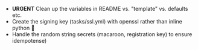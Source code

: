 * **URGENT** Clean up the variables in README vs. "template" vs. defaults etc.
* Create the signing key (tasks/ssl.yml) with openssl rather than inline python 🤮
* Handle the random string secrets (macaroon, registration key) to ensure idempotense)

